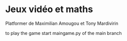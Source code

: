 # Jeux vidéo et maths 
Platformer de Maximilian Amougou et Tony Mardivirin

to play the game start maingame.py of the main branch
